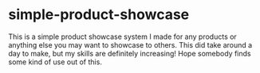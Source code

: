 # simple-product-showcase
This is a simple product showcase system I made for any products or anything else you may want to showcase to others. This did take around a day to make, but my skills are definitely increasing! Hope somebody finds some kind of use out of this.
